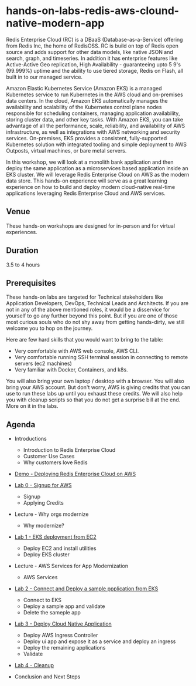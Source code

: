 # hands-on-labs-redis-aws-clound-native-modern-app


Redis Enterprise Cloud (RC) is a DBaaS (Database-as-a-Service) offering from Redis Inc, the home of RedisOSS. RC is build on top of Redis open source and adds support for other data models, like native JSON and search, graph, and timeseries.  In addition it has  enterprise features like Active-Active Geo replication, High Availability - guaranteeing upto 5 9's (99.999%) uptime and the ability to use tiered storage, Redis on Flash, all built in to our managed service.

Amazon Elastic Kubernetes Service (Amazon EKS) is a managed Kubernetes service to run Kubernetes in the AWS cloud and on-premises data centers. In the cloud, Amazon EKS automatically manages the availability and scalability of the Kubernetes control plane nodes responsible for scheduling containers, managing application availability, storing cluster data, and other key tasks. With Amazon EKS, you can take advantage of all the performance, scale, reliability, and availability of AWS infrastructure, as well as integrations with AWS networking and security services. On-premises, EKS provides a consistent, fully-supported Kubernetes solution with integrated tooling and simple deployment to AWS Outposts, virtual machines, or bare metal servers.



In this workshop, we will look at a monolith bank application and then deploy the same application as a microservices based application inside an EKS cluster. We will leverage Redis Enterprise Cloud on AWS as the modern data store. This hands-on experience will serve as a great learning experience on how to build and deploy modern cloud-native real-time applications leveraging Redis Enterprise Cloud and AWS services.

## Venue
These hands-on workshops are designed for in-person and for virtual experiences.

## Duration
3.5 to 4 hours

## Prerequisites
These hands-on labs are targeted for Technical stakeholders like Application Developers, DevOps, Technical Leads and Architects. If you are not in any of the above mentioned roles, it would be a disservice for yourself to go any further beyond this point. But if you are one of those most curious souls who do not shy away from getting hands-dirty, we still welcome you to hop on the journey.

Here are few hard skills that you would want to bring to the table:
- Very comfortable with AWS web console, AWS CLI.
- Very comfortable running SSH terminal session in connecting to remote servers (ec2 machines)
- Very familiar with Docker, Containers, and k8s. 

You will also bring your own laptop / desktop with a browser. You will also bring your AWS account. But don't worry, AWS is giving credits that you can use to run these labs up until you exhaust these credits. We will also help you with cleanup scripts so that you do not get a surprise bill at the end. More on it in the labs.

## Agenda

* Introductions
  *	Introduction to Redis Enterprise Cloud
  * Customer Use Cases
  * Why customers love Redis

* [Demo - Deploying Redis Enterprise Cloud on AWS](https://docs.google.com/presentation/d/1-2aRQEQQ0LS97OGv2D_nIaoJK2w1-2XY/edit#slide=id.p11)
* [Lab 0 - Signup for AWS](Lab%200%20-%20Signup%20for%20AWS) 
  * Signup
  * Applying Credits

* Lecture - Why orgs modernize
  * Why modernize?

* [Lab 1 - EKS deployment from EC2](Lab%201%20-%20EKS%20Deploy%20from%20EC2)
  * Deploy EC2 and install utilities
  * Deploy EKS cluster
  
* Lecture - AWS Services for App Modernization
  * AWS Services

* [Lab 2 - Connect and Deploy a sample ppplication from EKS](Lab%202%20-%20Sample%20App%20in%20EKS)
  * Connect to EKS
  * Deploy a sample app and validate
  * Delete the sameple app

* [Lab 3 - Deploy Cloud Native Application](Lab%203%20-%20Deploy%20Cloud%20Native%20App)
  * Deploy AWS Ingress Controller
  * Deploy ui app and expose it as a service and deploy an ingress
  * Deploy the remaining applications 
  * Validate

* [Lab 4 - Cleanup](Lab%204%20-%20Cleanup)

* Conclusion and Next Steps